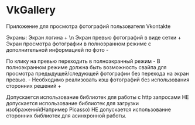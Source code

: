 # VkGallery
Приложение для просмотра фотографий пользователя Vkontakte

Экраны:
Экран логина + \n
Экран превью фотографий в виде сетки +
Экран просмотра фотографии в полноэранном режиме с дополнительной информацией по фото -

По клику на превью переходить в полноэкранный режим -
В полноэкранном режиме должна быть возможность свайпа для просмотра предыдущей/следующей фотографии без перехода на экран превью. -
Необходимо реализовать кэш фотографий без использования сторонних решений +

Допускается использование библиотек для работы с http запросами
НЕ допускается использование библиотек для загрузки изображений(Например Picasso)
НЕ допускается использование сторонних библиотек для асинхронной работы.

